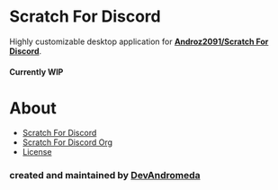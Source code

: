 # Scratch For Discord

Highly customizable desktop application for **[Androz2091/Scratch For Discord](https://github.com/Androz2091/scratch-for-discord)**.

#### Currently WIP

# About

* [Scratch For Discord](https://github.com/Androz2091/scratch-for-discord)
* [Scratch For Discord Org](https://github.com/scratch-for-discord)
* [License](https://github.com/DevAndromeda/scratch-for-discord/blob/main/LICENSE.md)

### created and maintained by [DevAndromeda](https://github.com/DevAndromeda)